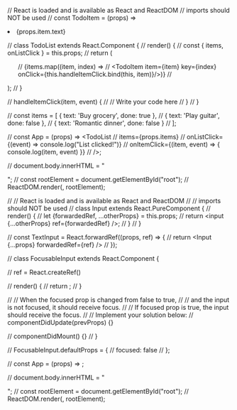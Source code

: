 // React is loaded and is available as React and ReactDOM
// imports should NOT be used
// const TodoItem = (props) => <li onClick={props.onClick}>{props.item.text}</li>

// class TodoList extends React.Component {
//   render() {
//     const { items, onListClick } = this.props;
//     return (<ul onClick={onListClick}>
//       {items.map((item, index) => 
//                  <TodoItem item={item} key={index} onClick={this.handleItemClick.bind(this, item)}/>)}
//     </ul>);
//   }
  
//   handleItemClick(item, event) {
//     // Write your code here
//   }
// }


// const items = [ { text: 'Buy grocery', done: true },
//   { text: 'Play guitar', done: false },
//   { text: 'Romantic dinner', done: false }
// ];

// const App = (props) => <TodoList
//   items={props.items}
//   onListClick={(event) => console.log("List clicked!")}
//   onItemClick={(item, event) => { console.log(item, event) }}
// />;

// document.body.innerHTML = "<div id='root'></div>";
// const rootElement = document.getElementById("root");
// ReactDOM.render(<App items={items} />, rootElement);


// // React is loaded and is available as React and ReactDOM
// // imports should NOT be used
// class Input extends React.PureComponent {
//   render() {
//     let {forwardedRef, ...otherProps} = this.props; 
//     return <input {...otherProps} ref={forwardedRef} />;
//   }
// }

// const TextInput = React.forwardRef((props, ref) => {
//   return <Input {...props} forwardedRef={ref} />
// });

// class FocusableInput extends React.Component {
  
//   ref = React.createRef()

//   render() {
//     return <TextInput ref={this.ref} />;
//   }

//   // When the focused prop is changed from false to true, 
//   // and the input is not focused, it should receive focus.
//   // If focused prop is true, the input should receive the focus.
//   // Implement your solution below:
//   componentDidUpdate(prevProps) {}
  
//   componentDidMount() {}
// }

// FocusableInput.defaultProps = {
//   focused: false
// };

// const App = (props) => <FocusableInput focused={props.focused} />;

// document.body.innerHTML = "<div id='root'></div>";
// const rootElement = document.getElementById("root");
// ReactDOM.render(<App />, rootElement);